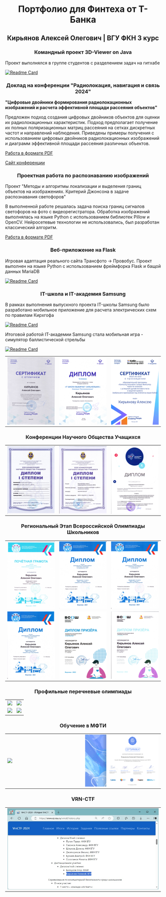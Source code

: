 <h1 align="center">Портфолио для Финтеха от Т-Банка</h1>
<h2 align="center">Кирьянов Алексей Олегович | ВГУ ФКН 3 курс</h2>
<h3 align="center">Командный проект 3D-Viewer on Java</h3>

Проект выполнялся в группе студентов с разделением задач на гитхабе

[![Readme Card](https://github-readme-stats.vercel.app/api/pin/?username=AlekseyKiryanov&repo=3DViever)](https://github.com/AlekseyKiryanov/3DViever)

<h3 align="center">Доклад на конференции "Радиолокация, навигация и связь 2024"</h3>

**"Цифровые двойники формирования радиолокационных изображений и расчета эффективной площади рассеяния объектов"**

Предложен подход создания цифровых двойников объектов для оценки их радиолокационных характеристик. Подход предполагает получение их полных поляризационных матриц рассеяния на сетках дискретных частот и направлений наблюдения. Приведены примеры получения с использованием цифровых двойников радиолокационных изображений и диаграмм эффективной площади рассеяния различных объектов.

[Работа в формате PDF](https://alekseykiryanov.github.io/Report.pdf)

[Сайт конференции](https://rlnc.ru/ru)

<h3 align="center">Проектная работа по распознаванию изображений</h3>

Проект "Методы и алгоритмы локализации и выделения границ объектов на изображениях. Критерий Джонсона в задаче распознавания светофоров"

В выполненной работе решалась задача поиска границ сигналов светофоров на фото с видеорегистратора. Обработка изображений выполнялась на языке Python с использованием библиотек Pillow и OpenCV. Нейросетевые технологии не использовались, был разработан классический алгоритм.

[Работа в формате PDF](https://alekseykiryanov.github.io/Project.pdf)

<h3 align="center">Веб-приложение на Flask</h3>

Игровая адаптация реального сайта Трансфото -> Провобус. Проект выполнен на языке Python с использованием фреймфорка Flask и бащой данных MariaDB

[![Readme Card](https://github-readme-stats.vercel.app/api/pin/?username=AlekseyKiryanov&repo=ProvobusFlask)](https://github.com/AlekseyKiryanov/ProvobusFlask)


<h3 align="center">IT-школа и IT-академия Samsung</h3>

В рамках выполнения выпускного проекта IT-школы Samsung было разработано мобильное приложение для расчета электрических схем по правилам Кирхгофа

[![Readme Card](https://github-readme-stats.vercel.app/api/pin/?username=AlekseyKiryanov&repo=Solution_of_resistance_electrical_circuits_by_Kirchoffs_circuit_laws)](https://github.com/AlekseyKiryanov/Solution_of_resistance_electrical_circuits_by_Kirchoffs_circuit_laws)

Итоговой работой IT-академии Samsung стала мобильная игра - симулятор баллистической стрельбы

[![Readme Card](https://github-readme-stats.vercel.app/api/pin/?username=AlekseyKiryanov&repo=Scientific_shoting)](https://github.com/AlekseyKiryanov/Scientific_shoting)

<table><tr>
  <td width='30%'><a href='https://github.com/AlekseyKiryanov/TBankPortfolio/blob/main/works/Samsung_1.jpg'><img max-width='30%' src='https://github.com/AlekseyKiryanov/TBankPortfolio/blob/main/works/Samsung_1.jpg'></a></td>
  <td width='30%'><a href='https://github.com/AlekseyKiryanov/TBankPortfolio/blob/main/works/Samsung_2.jpg'><img max-width='30%' src='https://github.com/AlekseyKiryanov/TBankPortfolio/blob/main/works/Samsung_2.jpg'></a></td>
  <td width='30%'><a href='https://github.com/AlekseyKiryanov/TBankPortfolio/blob/main/works/Kotlin.jpg'><img max-width='30%' src='https://github.com/AlekseyKiryanov/TBankPortfolio/blob/main/works/Kotlin.jpg'></a></td>
</tr></table>

<h3 align="center">Конференции Научного Общества Учащихся</h3>
<table><tr>
  <td width='30%'><a width='30%' href='https://github.com/AlekseyKiryanov/TBankPortfolio/blob/main/works/NOU5.jpg'><img src='https://github.com/AlekseyKiryanov/TBankPortfolio/blob/main/works/NOU5.jpg'></a></td>
  <td width='30%'><a width='30%' href='https://github.com/AlekseyKiryanov/TBankPortfolio/blob/main/works/NOU6.jpg'><img src='https://github.com/AlekseyKiryanov/TBankPortfolio/blob/main/works/NOU6.jpg'></a></td>
  <td width='30%'><a width='30%' href='https://github.com/AlekseyKiryanov/TBankPortfolio/blob/main/works/NOU7.jpg'><img src='https://github.com/AlekseyKiryanov/TBankPortfolio/blob/main/works/NOU7.jpg'></a></td>
</tr></table>
<h3 align="center">Региональный Этап Всероссийской Олимпиады Школьников</h3>
<table>
  <tr>
  <td width='30%'><a width='30%' href='https://github.com/AlekseyKiryanov/TBankPortfolio/blob/main/works/VSOSH_9_Phys.jpg'><img src='https://github.com/AlekseyKiryanov/TBankPortfolio/blob/main/works/VSOSH_9_Phys.jpg'></a></td>
  <td width='30%'><a width='30%' href='https://github.com/AlekseyKiryanov/TBankPortfolio/blob/main/works/VSOSH_10_IT.jpg'><img src='https://github.com/AlekseyKiryanov/TBankPortfolio/blob/main/works/VSOSH_10_IT.jpg'></a></td>
  <td width='30%'><a width='30%' href='https://github.com/AlekseyKiryanov/TBankPortfolio/blob/main/works/VSOSH_10_Math.jpg'><img src='https://github.com/AlekseyKiryanov/TBankPortfolio/blob/main/works/VSOSH_10_Math.jpg'></a></td>
  </tr>
  <tr>
  <td width='30%'><a width='30%' href='https://github.com/AlekseyKiryanov/TBankPortfolio/blob/main/works/VSOSH_10_Phys.jpg'><img src='https://github.com/AlekseyKiryanov/TBankPortfolio/blob/main/works/VSOSH_10_Phys.jpg'></a></td>
  <td width='30%'><a width='30%' href='https://github.com/AlekseyKiryanov/TBankPortfolio/blob/main/works/VSOSH_11_Math.jpg'><img src='https://github.com/AlekseyKiryanov/TBankPortfolio/blob/main/works/VSOSH_11_Math.jpg'></a></td>
  <td width='30%'><a width='30%' href='https://github.com/AlekseyKiryanov/TBankPortfolio/blob/main/works/VSOSH_11_Phys.jpg'><img src='https://github.com/AlekseyKiryanov/TBankPortfolio/blob/main/works/VSOSH_11_Phys.jpg'></a></td>
  </tr>
</table>
<h3 align="center">Профильные перечневые олимпиады</h3>
<table>
  <tr>
  <td width='50%'><a width='30%' href='https://github.com/AlekseyKiryanov/TBankPortfolio/blob/main/works/Physteh_10.jpg'><img src='https://github.com/AlekseyKiryanov/TBankPortfolio/blob/main/works/Physteh_10.jpg'></a></td>
  <td width='50%'><a width='30%' href='https://github.com/AlekseyKiryanov/TBankPortfolio/blob/main/works/Physteh_11.jpg'><img src='https://github.com/AlekseyKiryanov/TBankPortfolio/blob/main/works/Physteh_11.jpg'></a></td>
  </tr>
  <tr>
  <td width='50%'><a width='30%' href='https://github.com/AlekseyKiryanov/TBankPortfolio/blob/main/works/Rosatom_10.jpg'><img src='https://github.com/AlekseyKiryanov/TBankPortfolio/blob/main/works/Rosatom_10.jpg'></a></td>
  <td width='50%'><a width='30%' href='https://github.com/AlekseyKiryanov/TBankPortfolio/blob/main/works/Rosatom_11.jpg'><img src='https://github.com/AlekseyKiryanov/TBankPortfolio/blob/main/works/Rosatom_11.jpg'></a></td>
  </tr>
</table>
<h3 align="center">Обучение в МФТИ</h3>
<table>
  <tr>
  <td width='50%'><a width='30%' href='https://github.com/AlekseyKiryanov/TBankPortfolio/blob/main/works/MIPT_ZPHTSH.jpg'><img src='https://github.com/AlekseyKiryanov/TBankPortfolio/blob/main/works/MIPT_ZPHTSH.jpg'></a></td>
  <td width='50%'><a href='https://github.com/AlekseyKiryanov/TBankPortfolio/blob/main/works/MIPT_IT.jpg'><img src='https://github.com/AlekseyKiryanov/TBankPortfolio/blob/main/works/MIPT_IT.jpg'></a></td>
  </tr>
</table>

<h3 align="center">VRN-CTF</h3>
<table text-align='center' width='100%'>
  <tr>
  <td ><a href='https://www.cs.vsu.ru/vrnctf/history.php'><img src='https://github.com/AlekseyKiryanov/TBankPortfolio/blob/main/works/VRN_CTF.jpg'></a></td>

  </tr>
</table>


